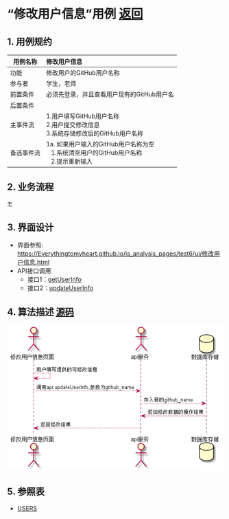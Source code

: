 # “修改用户信息”用例 [返回](../README.md)
## 1. 用例规约

|用例名称|修改用户信息|
|-------|:-------------|
|功能|修改用户的GitHub用户名称|
|参与者|学生，老师|
|前置条件|必须先登录，并且查看用户现有的GitHub用户名|
|后置条件| |
|主事件流| 1.用户填写GitHub用户名称 <br/> 2.用户提交修改信息 <br/>3.系统存储修改后的GitHub用户名称|
|备选事件流|1a. 如果用户输入的GitHub用户名称为空 <br/>&nbsp;&nbsp; 1.系统清空用户的GitHub用户名称 <br>&nbsp;&nbsp; 2.提示重新输入|

## 2. 业务流程
    无

## 3. 界面设计
- 界面参照: https://Everythingtomyheart.github.io/is_analysis_pages/test6/ui/修改用户信息.html
- API接口调用
    - 接口1：[getUserInfo](../接口/getUserInfo.md)
    - 接口2：[updateUserInfo](../接口/updateUserInfo.md)
    
## 4. 算法描述 [源码](../源码/修改用户信息.puml)
![修改用户信息流程图](../修改用户信息.png)
    
## 5. 参照表
- [USERS](../DB/README.md/#USERS)